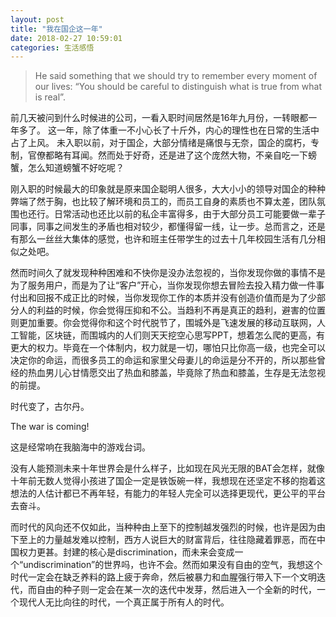 ```yaml
---  
layout: post  
title: "我在国企这一年"  
date: 2018-02-27 10:59:01  
categories: 生活感悟  
---  
```


>He said something that we should try to remember every moment of our lives: “You should be careful to distinguish what is true from what is real”.

前几天被问到什么时候进的公司，一看入职时间居然是16年九月份，一转眼都一年多了。
这一年，除了体重一不小心长了十斤外，内心的理性也在日常的生活中占了上风。
未入职以前，对于国企，大部分情绪是痛恨与无奈，国企的腐朽，专制，官僚都略有耳闻。然而处于好奇，还是进了这个庞然大物，不亲自吃一下螃蟹，怎么知道螃蟹不好吃呢？

刚入职的时候最大的印象就是原来国企聪明人很多，大大小小的领导对国企的种种弊端了然于胸，也比较了解环境和员工的，而员工自身的素质也不算太差，团队氛围也还行。日常活动也还比以前的私企丰富得多，由于大部分员工可能要做一辈子同事，同事之间发生的矛盾也相对较少，都懂得留一线，让一步。总而言之，还是有那么一丝丝大集体的感觉，也许和班主任带学生的过去十几年校园生活有几分相似之处吧。

然而时间久了就发现种种困难和不快你是没办法忽视的，当你发现你做的事情不是为了服务用户，而是为了让“客户”开心，当你发现你想去冒险去投入精力做一件事付出和回报不成正比的时候，当你发现你工作的本质并没有创造价值而是为了少部分人的利益的时候，你会觉得压抑和不公。当趋利不再是真正的趋利，避害的位置则更加重要。你会觉得你和这个时代脱节了，围城外是飞速发展的移动互联网，人工智能，区块链，而围城内的人们则天天挖空心思写PPT，想着怎么爬的更高，有更大的权力。毕竟在一个体制内，权力就是一切，哪怕只比你高一级，也完全可以决定你的命运，而很多员工的命运和家里父母妻儿的命运是分不开的，所以那些曾经的热血男儿心甘情愿交出了热血和膝盖，毕竟除了热血和膝盖，生存是无法忽视的前提。

时代变了，古尔丹。

The war is coming!

这是经常响在我脑海中的游戏台词。

没有人能预测未来十年世界会是什么样子，比如现在风光无限的BAT会怎样，就像十年前无数人觉得小孩进了国企一定是铁饭碗一样，我想现在还坚定不移的抱着这想法的人估计都已不再年轻，有能力的年轻人完全可以选择更现代，更公平的平台去奋斗。

而时代的风向还不仅如此，当种种由上至下的控制越发强烈的时候，也许是因为由下至上的力量越发难以控制，西方人说巨大的财富背后，往往隐藏着罪恶，而在中国权力更甚。封建的核心是discrimination，而未来会变成一个“undiscrimination”的世界吗，也许不会。然而如果没有自由的空气，我想这个时代一定会在缺乏养料的路上疲于奔命，然后被暴力和血腥强行带入下一个文明迭代，而自由的种子则一定会在某一次的迭代中发芽，然后进入一个全新的时代，一个现代人无比向往的时代，一个真正属于所有人的时代。